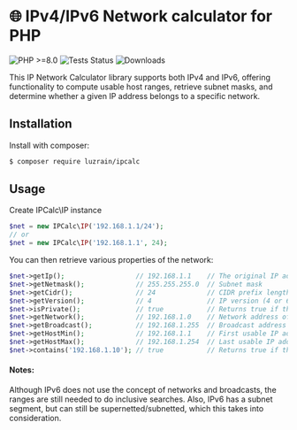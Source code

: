 # 🌐 IPv4/IPv6 Network calculator for PHP

![PHP >=8.0](https://img.shields.io/badge/PHP->=8.0-777bb3.svg?style=flat)
![Tests Status](https://img.shields.io/github/actions/workflow/status/luzrain/ipcalc/tests.yaml?branch=main&label=Tests)
![Downloads](https://img.shields.io/packagist/dt/luzrain/ipcalc?label=Downloads&color=f28d1a)

This IP Network Calculator library supports both IPv4 and IPv6, offering functionality to compute usable host ranges, retrieve subnet masks, and determine whether a given IP address belongs to a specific network.

## Installation

Install with composer:
```bash
$ composer require luzrain/ipcalc
```

## Usage

Create IPCalc\IP instance
```php
$net = new IPCalc\IP('192.168.1.1/24');
// or
$net = new IPCalc\IP('192.168.1.1', 24);
```

You can then retrieve various properties of the network:
```php
$net->getIp();                  // 192.168.1.1    // The original IP address
$net->getNetmask();             // 255.255.255.0  // Subnet mask
$net->getCidr();                // 24             // CIDR prefix length
$net->getVersion();             // 4              // IP version (4 or 6)
$net->isPrivate();              // true           // Returns true if the IP address is in a private range
$net->getNetwork();             // 192.168.1.0    // Network address of the subnet (IPv4 only)
$net->getBroadcast();           // 192.168.1.255  // Broadcast address of the network (IPv4 only)
$net->getHostMin();             // 192.168.1.1    // First usable IP address in the subnet
$net->getHostMax();             // 192.168.1.254  // Last usable IP address in the subnet
$net->contains('192.168.1.10'); // true           // Returns true if the given IP address is within the network
```

#### Notes:

Although IPv6 does not use the concept of networks and broadcasts, the ranges are still needed to do inclusive searches. Also, IPv6 has a subnet segment, but can still be supernetted/subnetted, which this takes into consideration.
